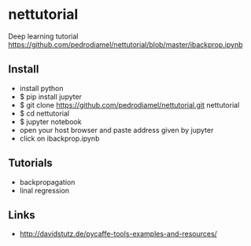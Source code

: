 # nettutorial
Deep learning tutorial
https://github.com/pedrodiamel/nettutorial/blob/master/ibackprop.ipynb

## Install 

- install python
- $ pip install jupyter
- $ git clone https://github.com/pedrodiamel/nettutorial.git nettutorial
- $ cd nettutorial
- $ jupyter notebook
- open your host browser and paste address given by jupyter
- click on ibackprop.ipynb

## Tutorials

- backpropagation 
- linal regression

## Links 

- http://davidstutz.de/pycaffe-tools-examples-and-resources/